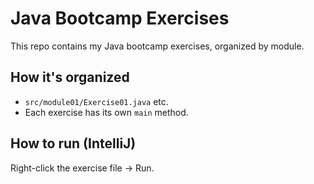 # Java Bootcamp Exercises

This repo contains my Java bootcamp exercises, organized by module.

## How it's organized
- `src/module01/Exercise01.java` etc.
- Each exercise has its own `main` method.

## How to run (IntelliJ)
Right-click the exercise file → Run.